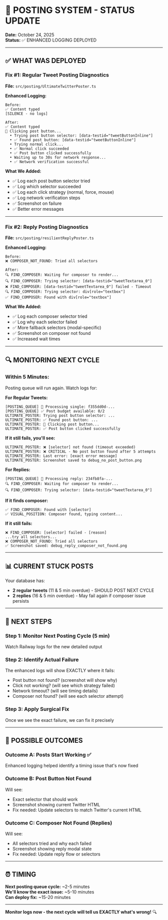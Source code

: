 # 🚀 POSTING SYSTEM - STATUS UPDATE

**Date:** October 24, 2025  
**Status:** ✅ ENHANCED LOGGING DEPLOYED

---

## ✅ WHAT WAS DEPLOYED

### Fix #1: Regular Tweet Posting Diagnostics
**File:** `src/posting/UltimateTwitterPoster.ts`

**Enhanced Logging:**
```
Before:
✅ Content typed
[SILENCE - no logs]

After:
✅ Content typed
🚀 Clicking post button...
  • Trying post button selector: [data-testid="tweetButtonInline"]
  • ✅ Found post button: [data-testid="tweetButtonInline"]
  • Trying normal click...
  • ✅ Normal click succeeded
  • ✅ Post button clicked successfully
  • Waiting up to 30s for network response...
  • ✅ Network verification successful
```

**What We Added:**
- ✅ Log each post button selector tried
- ✅ Log which selector succeeded
- ✅ Log each click strategy (normal, force, mouse)
- ✅ Log network verification steps
- ✅ Screenshot on failure
- ✅ Better error messages

---

### Fix #2: Reply Posting Diagnostics
**File:** `src/posting/resilientReplyPoster.ts`

**Enhanced Logging:**
```
Before:
❌ COMPOSER_NOT_FOUND: Tried all selectors

After:
🔍 FIND_COMPOSER: Waiting for composer to render...
🔍 FIND_COMPOSER: Trying selector: [data-testid="tweetTextarea_0"]
❌ FIND_COMPOSER: [data-testid="tweetTextarea_0"] failed - Timeout
🔍 FIND_COMPOSER: Trying selector: div[role="textbox"]
✅ FIND_COMPOSER: Found with div[role="textbox"]
```

**What We Added:**
- ✅ Log each composer selector tried
- ✅ Log why each selector failed
- ✅ More fallback selectors (modal-specific)
- ✅ Screenshot on composer not found
- ✅ Increased wait times

---

## 🔍 MONITORING NEXT CYCLE

### Within 5 Minutes:
Posting queue will run again. Watch logs for:

**For Regular Tweets:**
```
[POSTING_QUEUE] 📮 Processing single: f355dd0d-...
[POSTING_QUEUE] ✅ Post budget available: 0/2
ULTIMATE_POSTER: Trying post button selector: ...
ULTIMATE_POSTER: ✅ Found post button: ...
ULTIMATE_POSTER: 🚀 Clicking post button...
ULTIMATE_POSTER: ✅ Post button clicked successfully
```

**If it still fails, you'll see:**
```
ULTIMATE_POSTER: ❌ [selector] not found (timeout exceeded)
ULTIMATE_POSTER: ❌ CRITICAL - No post button found after 5 attempts
ULTIMATE_POSTER: Last error: [exact error message]
ULTIMATE_POSTER: Screenshot saved to debug_no_post_button.png
```

**For Replies:**
```
[POSTING_QUEUE] 📮 Processing reply: 234fb8fa-...
🔍 FIND_COMPOSER: Waiting for composer to render...
🔍 FIND_COMPOSER: Trying selector: [data-testid="tweetTextarea_0"]
```

**If it finds composer:**
```
✅ FIND_COMPOSER: Found with [selector]
✅ VISUAL_POSITION: Composer found, typing content...
```

**If it still fails:**
```
❌ FIND_COMPOSER: [selector] failed - [reason]
...try all selectors...
❌ COMPOSER_NOT_FOUND: Tried all selectors
✅ Screenshot saved: debug_reply_composer_not_found.png
```

---

## 📊 CURRENT STUCK POSTS

Your database has:
- **2 regular tweets** (11 & 5 min overdue) - SHOULD POST NEXT CYCLE
- **2 replies** (16 & 5 min overdue) - May fail again if composer issue persists

---

## 🎯 NEXT STEPS

### Step 1: Monitor Next Posting Cycle (5 min)
Watch Railway logs for the new detailed output

### Step 2: Identify Actual Failure
The enhanced logs will show EXACTLY where it fails:
- Post button not found? (screenshot will show why)
- Click not working? (will see which strategy failed)
- Network timeout? (will see timing details)
- Composer not found? (will see each selector attempt)

### Step 3: Apply Surgical Fix
Once we see the exact failure, we can fix it precisely

---

## 🚨 POSSIBLE OUTCOMES

### Outcome A: Posts Start Working ✅
Enhanced logging helped identify a timing issue that's now fixed

### Outcome B: Post Button Not Found
Will see:
- Exact selector that should work
- Screenshot showing current Twitter HTML
- Fix needed: Update selectors to match Twitter's current HTML

### Outcome C: Composer Not Found (Replies)
Will see:
- All selectors tried and why each failed
- Screenshot showing reply modal state
- Fix needed: Update reply flow or selectors

---

## ⏰ TIMING

**Next posting queue cycle:** ~2-5 minutes  
**We'll know the exact issue:** ~5-10 minutes  
**Can deploy fix:** ~15-20 minutes  

---

**Monitor logs now - the next cycle will tell us EXACTLY what's wrong!** 🔍


